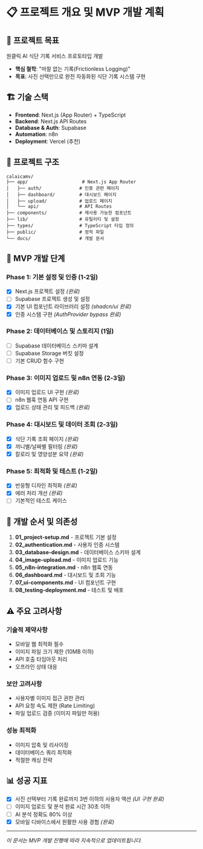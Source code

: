 # 📋 프로젝트 개요 및 MVP 개발 계획

## 🎯 프로젝트 목표
원클릭 AI 식단 기록 서비스 프로토타입 개발
- **핵심 철학**: "마찰 없는 기록(Frictionless Logging)"
- **목표**: 사진 선택만으로 완전 자동화된 식단 기록 시스템 구현

## 🏗️ 기술 스택
- **Frontend**: Next.js (App Router) + TypeScript
- **Backend**: Next.js API Routes
- **Database & Auth**: Supabase
- **Automation**: n8n
- **Deployment**: Vercel (추천)

## 📁 프로젝트 구조
```
calaicamv/
├── app/                    # Next.js App Router
│   ├── auth/              # 인증 관련 페이지
│   ├── dashboard/         # 대시보드 페이지
│   ├── upload/            # 업로드 페이지
│   └── api/               # API Routes
├── components/            # 재사용 가능한 컴포넌트
├── lib/                   # 유틸리티 및 설정
├── types/                 # TypeScript 타입 정의
├── public/                # 정적 파일
└── docs/                  # 개발 문서
```

## 🚀 MVP 개발 단계

### Phase 1: 기본 설정 및 인증 (1-2일)
- [x] Next.js 프로젝트 설정 *(완료)*
- [ ] Supabase 프로젝트 생성 및 설정
- [x] 기본 UI 컴포넌트 라이브러리 설정 *(shadcn/ui 완료)*
- [x] 인증 시스템 구현 *(AuthProvider bypass 완료)*

### Phase 2: 데이터베이스 및 스토리지 (1일)
- [ ] Supabase 데이터베이스 스키마 설계
- [ ] Supabase Storage 버킷 설정
- [ ] 기본 CRUD 함수 구현

### Phase 3: 이미지 업로드 및 n8n 연동 (2-3일)
- [x] 이미지 업로드 UI 구현 *(완료)*
- [ ] n8n 웹훅 연동 API 구현
- [x] 업로드 상태 관리 및 피드백 *(완료)*

### Phase 4: 대시보드 및 데이터 조회 (2-3일)
- [x] 식단 기록 조회 페이지 *(완료)*
- [x] 끼니별/날짜별 필터링 *(완료)*
- [x] 칼로리 및 영양성분 요약 *(완료)*

### Phase 5: 최적화 및 테스트 (1-2일)
- [x] 반응형 디자인 최적화 *(완료)*
- [x] 에러 처리 개선 *(완료)*
- [ ] 기본적인 테스트 케이스

## 📝 개발 순서 및 의존성

1. **01_project-setup.md** - 프로젝트 기본 설정
2. **02_authentication.md** - 사용자 인증 시스템
3. **03_database-design.md** - 데이터베이스 스키마 설계
4. **04_image-upload.md** - 이미지 업로드 기능
5. **05_n8n-integration.md** - n8n 웹훅 연동
6. **06_dashboard.md** - 대시보드 및 조회 기능
7. **07_ui-components.md** - UI 컴포넌트 구현
8. **08_testing-deployment.md** - 테스트 및 배포

## ⚠️ 주요 고려사항

### 기술적 제약사항
- 모바일 웹 최적화 필수
- 이미지 파일 크기 제한 (10MB 이하)
- API 호출 타임아웃 처리
- 오프라인 상태 대응

### 보안 고려사항
- 사용자별 이미지 접근 권한 관리
- API 요청 속도 제한 (Rate Limiting)
- 파일 업로드 검증 (이미지 파일만 허용)

### 성능 최적화
- 이미지 압축 및 리사이징
- 데이터베이스 쿼리 최적화
- 적절한 캐싱 전략

## 📊 성공 지표
- [x] 사진 선택부터 기록 완료까지 3번 이하의 사용자 액션 *(UI 구현 완료)*
- [ ] 이미지 업로드 및 분석 완료 시간 30초 이하
- [ ] AI 분석 정확도 80% 이상
- [x] 모바일 디바이스에서 원활한 사용 경험 *(완료)*

---
*이 문서는 MVP 개발 진행에 따라 지속적으로 업데이트됩니다.*

